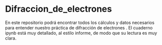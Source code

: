 # Difraccion_de_electrones
En este repositorio podrá encontrar todos los cálculos y datos necesarios para entender nuestro práctica de difracción de electrones . El cuaderno ipynb está muy detallado, al estilo informe, de modo que su lectura es muy clara.
